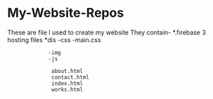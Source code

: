# My-Website-Repos
These are file I used to create my website
They contain-
            *.firebase
                  3 hosting files
             *dis
                -css
                   -main.css
              
                 -img
                 -js
                 
                  about.html
                  contact.html
                  index.html
                  works.html
                  
                
